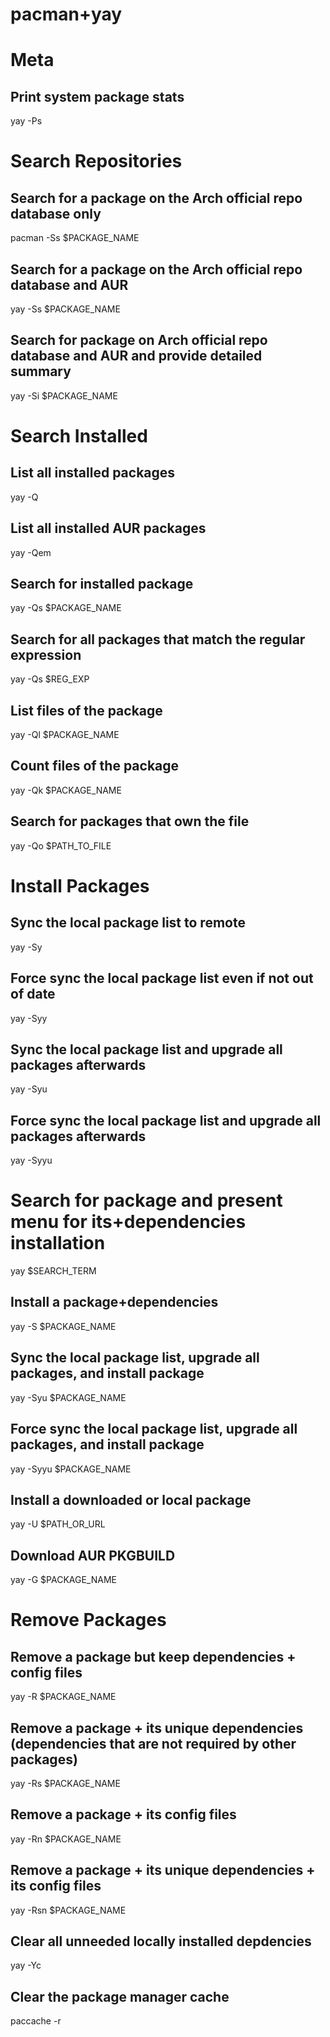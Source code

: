 # pacman+yay


# Meta
## Print system package stats
yay -Ps


# Search Repositories
## Search for a package on the Arch official repo database only
pacman -Ss $PACKAGE_NAME

## Search for a package on the Arch official repo database and AUR
yay -Ss $PACKAGE_NAME

## Search for package on Arch official repo database and AUR and provide detailed summary
yay -Si $PACKAGE_NAME


# Search Installed
## List all installed packages
yay -Q

## List all installed AUR packages
yay -Qem

## Search for installed package
yay -Qs $PACKAGE_NAME

## Search for all packages that match the regular expression
yay -Qs $REG_EXP

## List files of the package
yay -Ql $PACKAGE_NAME

## Count files of the package
yay -Qk $PACKAGE_NAME

## Search for packages that own the file
yay -Qo $PATH_TO_FILE


# Install Packages
## Sync the local package list to remote
yay -Sy

## Force sync the local package list even if not out of date
yay -Syy

## Sync the local package list and upgrade all packages afterwards
yay -Syu

## Force sync the local package list and upgrade all packages afterwards
yay -Syyu

# Search for package and present menu for its+dependencies installation
yay $SEARCH_TERM

## Install a package+dependencies
yay -S $PACKAGE_NAME

## Sync the local package list, upgrade all packages, and install package
yay -Syu $PACKAGE_NAME

## Force sync the local package list, upgrade all packages, and install package
yay -Syyu $PACKAGE_NAME

## Install a downloaded or local package
yay -U $PATH_OR_URL

## Download AUR PKGBUILD
yay -G $PACKAGE_NAME


# Remove Packages
## Remove a package but keep dependencies + config files
yay -R $PACKAGE_NAME

## Remove a package + its unique dependencies (dependencies that are not required by other packages)
yay -Rs $PACKAGE_NAME

## Remove a package + its config files
yay -Rn $PACKAGE_NAME

## Remove a package + its unique dependencies + its config files
yay -Rsn $PACKAGE_NAME

## Clear all unneeded locally installed depdencies
yay -Yc

## Clear the package manager cache
paccache -r

